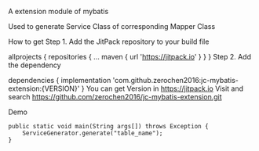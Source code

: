 A extension module of mybatis

Used to generate Service Class of corresponding Mapper Class

How to get Step 1. Add the JitPack repository to your build file

allprojects {
	repositories {
		...
		maven { url 'https://jitpack.io' }
	}
}
Step 2. Add the dependency

dependencies {
        implementation 'com.github.zerochen2016:jc-mybatis-extension:{VERSION}'
}
You can get Version in https://jitpack.io Visit and search https://github.com/zerochen2016/jc-mybatis-extension.git

Demo 

	public static void main(String args[]) throws Exception {
		ServiceGenerator.generate("table_name");
	}
